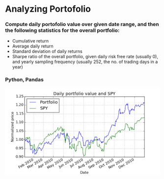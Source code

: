 # Analyzing Portofolio

### Compute daily portofolio value over given date range, and then the following statistics for the overall portfolio:

* Cumulative return
* Average daily return
* Standard deviation of daily returns
* Sharpe ratio of the overall portfolio, given daily risk free rate (usually 0), and yearly sampling frequency (usually 252, the no. of trading days in a year)

### Python, Pandas

![Alt text](https://github.com/zhimibuwu/ML4Trading/blob/master/AnalyzePortofolio/comparison.png?raw=true)
